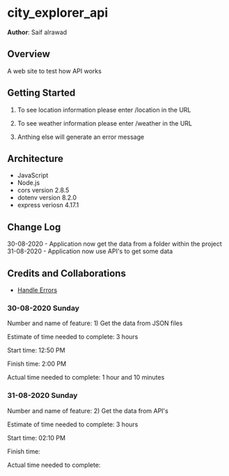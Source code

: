 # city_explorer_api

**Author**: Saif alrawad

## Overview

A web site to test how API works

## Getting Started

1. To see location information please enter /location in the URL

1. To see weather information please enter /weather in the URL

1. Anthing else will generate an error message

## Architecture

- JavaScript
- Node.js
- cors version 2.8.5
- dotenv version 8.2.0
- express veriosn 4.17.1

## Change Log

30-08-2020 - Application now get the data from a folder within the project
31-08-2020 - Application now use API's to get some data

## Credits and Collaborations

- [Handle Errors](https://levelup.gitconnected.com/how-to-handle-errors-in-an-express-and-node-js-app-cb4fe2907ed9)

### 30-08-2020 Sunday

Number and name of feature: 1) Get the data from JSON files

Estimate of time needed to complete: 3 hours

Start time: 12:50 PM

Finish time: 2:00 PM

Actual time needed to complete: 1 hour and 10 minutes

### 31-08-2020 Sunday

Number and name of feature: 2) Get the data from API's

Estimate of time needed to complete: 3 hours

Start time: 02:10 PM

Finish time:

Actual time needed to complete:
